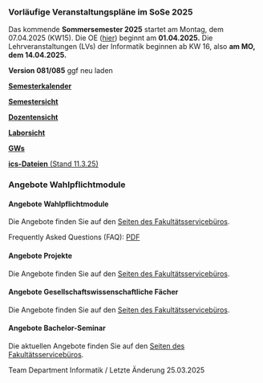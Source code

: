 ### **Vorläufige Veranstaltungspläne im SoSe 2025** ###

Das kommende **Sommersemester 2025** startet am Montag, dem 07.04.2025 (KW15).
 Die OE ([hier](https://oe.informatik.haw-hamburg.de/)) beginnt am **01.04.2025.**
 Die Lehrveranstaltungen (LVs) der Informatik beginnen ab KW 16, also **am MO, dem 14.04.2025.**

**Version 081/085**
 ggf neu laden

**[Semesterkalender](/fileadmin/TI-I/PDF/veranstaltungsplaene/Kalender.pdf)**

**[Semestersicht](/fileadmin/TI-I/PDF/veranstaltungsplaene/Sem_I.pdf)**

**[Dozentensicht](/fileadmin/TI-I/PDF/veranstaltungsplaene/Doz_I.pdf)**

**[Laborsicht](/fileadmin/TI-I/PDF/veranstaltungsplaene/Lab_I.pdf)**

**[GWs](/fileadmin/TI-I/PDF/veranstaltungsplaene/GW_I.pdf)**

[**ics-Dateien** (Stand 11.3.25)](https://userdoc.informatik.haw-hamburg.de/doku.php?id=stundenplan:ics_public)

### Angebote Wahlpflichtmodule ###

####  Angebote Wahlpflichtmodule  ####

Die Angebote finden Sie auf den [Seiten des Fakultätsservicebüros](/hochschule/technik-und-informatik/studium-und-lehre/fakultaetsservicebuero/wahlbereich/).

Frequently Asked Questions (FAQ): [PDF](/fileadmin/TI-I/PDF/wahlbereich/WP-Info-zu-25SoSe-v1.pdf)

####  Angebote Projekte  ####

Die Angebote finden Sie auf den [Seiten des Fakultätsservicebüros](/hochschule/technik-und-informatik/studium-und-lehre/fakultaetsservicebuero/wahlbereich/).

####  Angebote Gesellschaftswissenschaftliche Fächer  ####

Die Angebote finden Sie auf den [Seiten des Fakultätsservicebüros](/hochschule/technik-und-informatik/studium-und-lehre/fakultaetsservicebuero/wahlbereich/).

####  Angebote Bachelor-Seminar  ####

Die aktuellen Angebote finden Sie auf den [Seiten des Fakultätsservicebüros](/hochschule/technik-und-informatik/studium-und-lehre/fakultaetsservicebuero/wahlbereich/).

 Team Department Informatik / Letzte Änderung 25.03.2025
